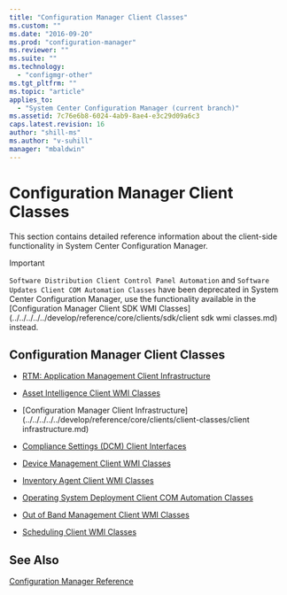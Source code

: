 ```yaml
---
title: "Configuration Manager Client Classes"
ms.custom: ""
ms.date: "2016-09-20"
ms.prod: "configuration-manager"
ms.reviewer: ""
ms.suite: ""
ms.technology: 
  - "configmgr-other"
ms.tgt_pltfrm: ""
ms.topic: "article"
applies_to: 
  - "System Center Configuration Manager (current branch)"
ms.assetid: 7c76e6b8-6024-4ab9-8ae4-e3c29d09a6c3
caps.latest.revision: 16
author: "shill-ms"
ms.author: "v-suhill"
manager: "mbaldwin"
---
```

# Configuration Manager Client Classes
This section contains detailed reference information about the client-side functionality in System Center Configuration Manager.  
  
> [!IMPORTANT]
>  `Software Distribution Client Control Panel Automation` and `Software Updates Client COM Automation Classes` have been deprecated in System Center Configuration Manager, use the functionality available in the [Configuration Manager Client SDK WMI Classes](../../../../../develop/reference/core/clients/sdk/client sdk wmi classes.md) instead.  
  
## Configuration Manager Client Classes  
  
-   [RTM: Application Management Client Infrastructure](../../../../../develop/reference/core/clients/client-classes/application-management-client-infrastructure.md)  
  
-   [Asset Intelligence Client WMI Classes](../../../../../develop/reference/core/clients/client-classes/asset-intelligence-client-wmi-classes.md)  
  
-   [Configuration Manager Client Infrastructure](../../../../../develop/reference/core/clients/client-classes/client infrastructure.md)  
  
-   [Compliance Settings (DCM) Client Interfaces](../../../../../develop/reference/core/clients/client-classes/compliance-settings--dcm--client-interfaces.md)  
  
-   [Device Management Client WMI Classes](../../../../../develop/reference/core/clients/client-classes/device-management-client-wmi-classes.md)  
  
-   [Inventory Agent Client WMI Classes](../../../../../develop/reference/core/clients/client-classes/inventory-agent-client-wmi-classes.md)  
  
-   [Operating System Deployment Client COM Automation Classes](../../../../../develop/reference/core/clients/client-classes/operating-system-deployment-client-com-automation-classes.md)  
  
-   [Out of Band Management Client WMI Classes](../../../../../develop/reference/core/clients/client-classes/out-of-band-management-client-wmi-classes.md)  
  
-   [Scheduling Client WMI Classes](../../../../../develop/reference/core/clients/client-classes/scheduling-client-wmi-classes.md)  
  
## See Also  
 [Configuration Manager Reference](../../../../../develop/reference/configuration-manager-reference.md)